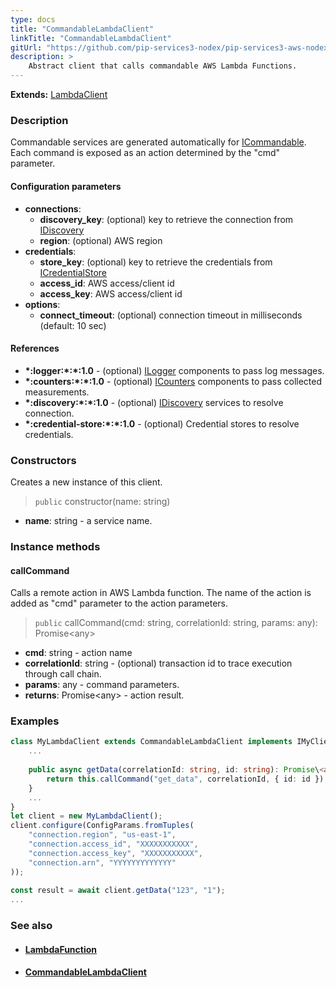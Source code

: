 ```yaml
---
type: docs
title: "CommandableLambdaClient"
linkTitle: "CommandableLambdaClient"
gitUrl: "https://github.com/pip-services3-nodex/pip-services3-aws-nodex"
description: >
    Abstract client that calls commandable AWS Lambda Functions.
---
```


**Extends:** [LambdaClient](../lambda_client)

### Description

Commandable services are generated automatically for [ICommandable](../../../commons/commands/icommandable).
Each command is exposed as an action determined by the "cmd" parameter.


#### Configuration parameters

- **connections**:                   
    - **discovery_key**: (optional) key to retrieve the connection from [IDiscovery](../../../components/connect/idiscovery)
    - **region**: (optional) AWS region
- **credentials**:    
    - **store_key**: (optional) key to retrieve the credentials from [ICredentialStore](../../../components/auth/icredential_store)
    - **access_id**: AWS access/client id
    - **access_key**: AWS access/client id
- **options**:
    - **connect_timeout**: (optional) connection timeout in milliseconds (default: 10 sec)

#### References
- **\*:logger:\*:\*:1.0** - (optional) [ILogger](../../../components/log/ilogger) components to pass log messages.
- **\*:counters:\*:\*:1.0** - (optional) [ICounters](../../../components/count/icounters) components to pass collected measurements.
- **\*:discovery:\*:\*:1.0** - (optional) [IDiscovery](../../../components/connect/idiscovery) services to resolve connection.
- **\*:credential-store:\*:\*:1.0** - (optional) Credential stores to resolve credentials.

### Constructors
Creates a new instance of this client.

> `public` constructor(name: string)

- **name**: string - a service name.

### Instance methods

#### callCommand
Calls a remote action in AWS Lambda function.
The name of the action is added as "cmd" parameter
to the action parameters. 

> `public` callCommand(cmd: string, correlationId: string, params: any): Promise\<any\>

- **cmd**: string - action name
- **correlationId**: string - (optional) transaction id to trace execution through call chain.
- **params**: any - command parameters.
- **returns**: Promise\<any\> - action result.



### Examples

```typescript
class MyLambdaClient extends CommandableLambdaClient implements IMyClient {
    ...
 
    public async getData(correlationId: string, id: string): Promise\<any\> {
        return this.callCommand("get_data", correlationId, { id: id });
    }
    ...
}
let client = new MyLambdaClient();
client.configure(ConfigParams.fromTuples(
    "connection.region", "us-east-1",
    "connection.access_id", "XXXXXXXXXXX",
    "connection.access_key", "XXXXXXXXXXX",
    "connection.arn", "YYYYYYYYYYYYY"
));
     
const result = await client.getData("123", "1");
...
```

### See also
- #### [LambdaFunction](../../containers/lambda_function)
- #### [CommandableLambdaClient](../../clients/commandable_lambda_client)
